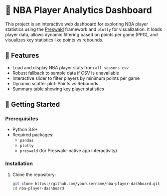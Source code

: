 # 🏀 NBA Player Analytics Dashboard

This project is an interactive web dashboard for exploring NBA player statistics using the [Preswald](https://preswald.com) framework and `plotly` for visualization. It loads player data, allows dynamic filtering based on points per game (PPG), and visualizes key statistics like points vs rebounds.

## 📁 Features

- Load and display NBA player stats from `all_seasons.csv`
- Robust fallback to sample data if CSV is unavailable
- Interactive slider to filter players by minimum points per game
- Dynamic scatter plot: Points vs Rebounds
- Summary table showing key player statistics

## 🚀 Getting Started

### Prerequisites

- Python 3.8+
- Required packages:
  - `pandas`
  - `plotly`
  - `preswald` (for Preswald-native app interactivity)

### Installation

1. Clone the repository:

   ```bash
   git clone https://github.com/yourusername/nba-player-dashboard.git
   cd nba-player-dashboard
